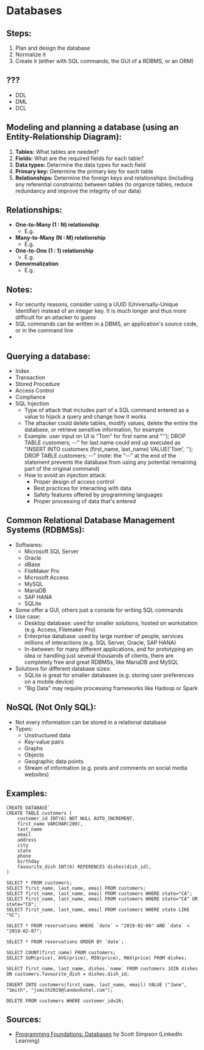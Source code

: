 # Databases

## Steps:
1. Plan and design the database
2. Normalize it
3. Create it (either with SQL commands, the GUI of a RDBMS, or an ORM)

## ???
- DDL
- DML
- DCL

## Modeling and planning a database (using an Entity-Relationship Diagram):
1. **Tables:** What tables are needed?
2. **Fields:** What are the required fields for each table?
3. **Data types:** Determine the data types for each field
4. **Primary key:** Determine the primary key for each table
5. **Relationships:** Determine the foreign keys and relationships (including any referential constraints) between tables (to organize tables, reduce redundancy and improve the integrity of our data)

## Relationships:
- **One-to-Many (1 : N) relationship**
    - E.g. 
- **Many-to-Many (N : M) relationship**
    - E.g. 
- **One-to-One (1 : 1) relationship**
    - E.g. 
- **Denormalization**
    - E.g. 

## Notes:
- For security reasons, consider using a UUID (Universally-Unique Identifier) instead of an integer key. It is much longer and thus more difficult for an attacker to guess
- SQL commands can be written in a DBMS, an application's source code, or in the command line
- 

## Querying a database:
- Index
- Transaction
- Stored Procedure
- Access Control
- Compliance
- SQL Injection
    - Type of attack that includes part of a SQL command entered as a value to hijack a query and change how it works
    - The attacker could delete tables, modify values, delete the entire the database, or retrieve sensitive information, for example
    - Example: user input on UI is "Tom" for first name and "''); DROP TABLE customers; --" for last name could end up executed as "INSERT INTO customers (first_name, last_name) VALUE('Tom', ''); DROP TABLE customers; --" (note: the "--" at the end of the statement prevents the database from using any potential remaining part of the original command)
    - How to avoid an injection attack:
        - Proper design of access control
        - Best practices for interacting with data
        - Safety features offered by programming languages
        - Proper processing of data that's entered

## Common Relational Database Management Systems (RDBMSs):
- Softwares:
    - Microsoft SQL Server
    - Oracle
    - dBase
    - FileMaker Pro
    - Microsoft Access
    - MySQL
    - MariaDB
    - SAP HANA
    - SQLite
- Some offer a GUI, others just a console for writing SQL commands
- Use case:
    - Desktop database: used for smaller solutions, hosted on workstation (e.g. Access, Filemaker Pro)
    - Enterprise database: used by large number of people, services millions of interactions (e.g. SQL Server, Oracle, SAP HANA)
    - In-between: for many different applications, and for prototyping an idea or handling just several thousands of clients, there are completely free and great RDBMSs, like MariaDB and MySQL
- Solutions for different database sizes:
    - SQLite is great for smaller databases (e.g. storing user preferences on a mobile device)
    - "Big Data" may require processing frameworks like Hadoop or Spark

## NoSQL (Not Only SQL):
- Not every information can be stored in a relational database
- Types:
    - Unstructured data
    - Key-value pairs
    - Graphs
    - Objects
    - Geographic data points
    - Stream of information (e.g. posts and comments on social media websites)

## Examples:
    CREATE DATABASE`
    CREATE TABLE customers (
        customer_id INT(6) NOT NULL AUTO_INCREMENT,
        first_name VARCHAR(200),
        last_name
        email
        address
        city
        state
        phone
        birthday
        favourite_dish INT(6) REFERENCES dishes(dish_id),
    )

    SELECT * FROM customers;
    SELECT first_name, last_name, email FROM customers;
    SELECT first_name, last_name, email FROM customers WHERE state="CA";
    SELECT first_name, last_name, email FROM customers WHERE state="CA" OR state="CO";
    SELECT first_name, last_name, email FROM customers WHERE state LIKE "%C";

    SELECT * FROM reservations WHERE `date` > "2019-02-06" AND `date` < "2019-02-07";

    SELECT * FROM reservations ORDER BY `date`;

    SELECT COUNT(first_name) FROM customers;
    SELECT SUM(price), AVG(price), MIN(price), MAX(price) FROM dishes;

    SELECT first_name, last_name, dishes.`name` FROM customers JOIN dishes ON customers.favourite_dish = dishes.dish_id;

    INSERT INTO customers(first_name, last_name, email) VALUE ("Jane", "Smith", "jsmith2019@landonhotel.com");

    DELETE FROM customers WHERE customer_id=26;

    

## Sources:
- [Programming Foundations: Databases](https://www.linkedin.com/learning/programming-foundations-databases-2) by Scott Simpson (LinkedIn Learning)
